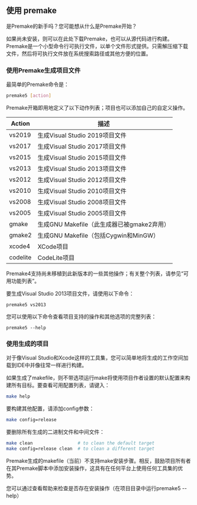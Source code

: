 ## 使用 premake

是Premake的新手吗？您可能想从什么是Premake开始？

如果尚未安装，则可以在此处下载Premake，也可以从源代码进行构建。 Premake是一个小型命令行可执行文件，以单个文件形式提供。只需解压缩下载文件，然后将可执行文件放在系统搜索路径或其他方便的位置。

### 使用Premake生成项目文件

最简单的Premake命令是：

```sh
premake5 [action]
```

Premake开箱即用地定义了以下动作列表；项目也可以添加自己的自定义操作。

| Action   | 描述                                       |
| -------- | ------------------------------------------ |
| vs2019   | 生成Visual Studio 2019项目文件             |
| vs2017   | 生成Visual Studio 2017项目文件             |
| vs2015   | 生成Visual Studio 2015项目文件             |
| vs2013   | 生成Visual Studio 2013项目文件             |
| vs2012   | 生成Visual Studio 2012项目文件             |
| vs2010   | 生成Visual Studio 2010项目文件             |
| vs2008   | 生成Visual Studio 2008项目文件             |
| vs2005   | 生成Visual Studio 2005项目文件             |
| gmake    | 生成GNU Makefile（此生成器已被gmake2弃用） |
| gmake2   | 生成GNU Makefile（包括Cygwin和MinGW）      |
| xcode4   | XCode项目                                  |
| codelite | CodeLite项目                               |

Premake4支持尚未移植到此新版本的一些其他操作；有关整个列表，请参见“可用功能列表”。

要生成Visual Studio 2013项目文件，请使用以下命令：

```shell
premake5 vs2013
```

您可以使用以下命令查看项目支持的操作和其他选项的完整列表：

```
premake5 --help
```

### 使用生成的项目

对于像Visual Studio和Xcode这样的工具集，您可以简单地将生成的工作空间加载到IDE中并像往常一样进行构建。

如果生成了makefile，则不带选项运行make将使用项目作者设置的默认配置来构建所有目标。要查看可用配置列表，请键入：

```sh
make help
```

要构建其他配置，请添加config参数：

```sh
make config=release
```

要删除所有生成的二进制文件和中间文件：

```sh
make clean                 # to clean the default target
make config=release clean  # to clean a different target
```

Premake生成的makefile（当前）不支持make安装步骤。相反，鼓励项目所有者在其Premake脚本中添加安装操作，这具有在任何平台上使用任何工具集的优势。

您可以通过查看帮助来检查是否存在安装操作（在项目目录中运行premake5 --help）